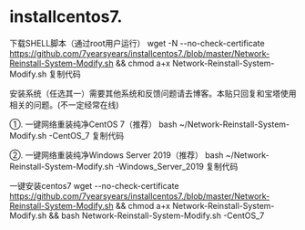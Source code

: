 # installcentos7.
下载SHELL脚本（通过root用户运行） wget -N --no-check-certificate https://github.com/7yearsyears/installcentos7./blob/master/Network-Reinstall-System-Modify.sh && chmod a+x Network-Reinstall-System-Modify.sh 复制代码

安装系统（任选其一）需要其他系统和反馈问题请去博客。本贴只回复和宝塔使用相关的问题。(不一定经常在线)

①. 一键网络重装纯净CentOS 7（推荐） bash ~/Network-Reinstall-System-Modify.sh -CentOS_7 复制代码

②. 一键网络重装纯净Windows Server 2019（推荐） bash ~/Network-Reinstall-System-Modify.sh -Windows_Server_2019 复制代码

 一键安装centos7
wget --no-check-certificate https://github.com/7yearsyears/installcentos7./blob/master/Network-Reinstall-System-Modify.sh && chmod a+x Network-Reinstall-System-Modify.sh && bash Network-Reinstall-System-Modify.sh -CentOS_7
